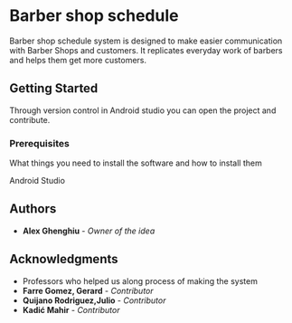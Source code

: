 # Barber shop schedule 
Barber shop schedule system is designed to make easier communication with Barber Shops and customers. It replicates everyday work of barbers and helps them get more customers. 

## Getting Started

Through version control in Android studio you can open the project and contribute.

### Prerequisites

What things you need to install the software and how to install them

Android Studio

## Authors

* **Alex Ghenghiu** - *Owner of the idea* 

## Acknowledgments

* Professors who helped us along process of making the system
* **Farre Gomez, Gerard** - *Contributor*
* **Quijano Rodriguez,Julio** - *Contributor*
* **Kadić Mahir** - *Contributor*
